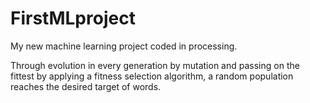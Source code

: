 # FirstMLproject
My new machine learning project coded in processing.

Through evolution in every generation by mutation and passing on the fittest by applying a fitness selection algorithm, a random population reaches the desired target of words.

